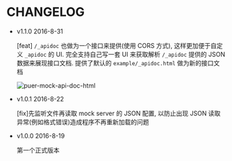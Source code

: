 # CHANGELOG

* v1.1.0 2016-8-31

  [feat] `/_apidoc` 也做为一个接口来提供(使用 CORS 方式), 这样更加便于自定义 `_apidoc` 的 UI. 完全支持自己写一套 UI 来获取解析 `/_apidoc` 提供的 JSON 数据来展现接口文档. 提供了默认的 `example/_apidoc.html` 做为新的接口文档

  ![puer-mock-api-doc-html](https://ufologist.github.io/puer-mock/puer-mock-api-doc-html.png)

* v1.0.1 2016-8-22

  [fix]先监听文件再读取 mock server 的 JSON 配置, 以防止出现 JSON 读取异常(例如格式错误)造成程序不再重新加载的问题

* v1.0.0 2016-8-19

  第一个正式版本